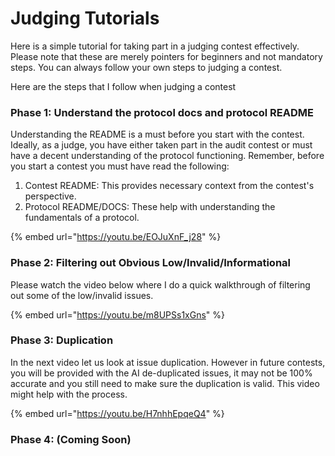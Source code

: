 # Judging Tutorials

Here is a simple tutorial for taking part in a judging contest effectively. Please note that these are merely pointers for beginners and not mandatory steps. You can always follow your own steps to judging a contest.

Here are the steps that I follow when judging a contest

### Phase 1: Understand the protocol docs and protocol README

Understanding the README is a must before you start with the contest. Ideally, as a judge, you have either taken part in the audit contest or must have a decent understanding of the protocol functioning. Remember, before you start a contest you must have read the following:

1. Contest README: This provides necessary context from the contest's perspective.
2. Protocol README/DOCS: These help with understanding the fundamentals of a protocol.&#x20;

{% embed url="https://youtu.be/EOJuXnF_j28" %}

### Phase 2: Filtering out Obvious Low/Invalid/Informational

Please watch the video below where I do a quick walkthrough of filtering out some of the low/invalid issues.&#x20;

{% embed url="https://youtu.be/m8UPSs1xGns" %}

### Phase 3: Duplication

In the next video let us look at issue duplication. However in future contests, you will be provided with the AI de-duplicated issues, it may not be 100% accurate and you still need to make sure the duplication is valid. This video might help with the process.

{% embed url="https://youtu.be/H7nhhEpqeQ4" %}

### Phase 4: (Coming Soon)

